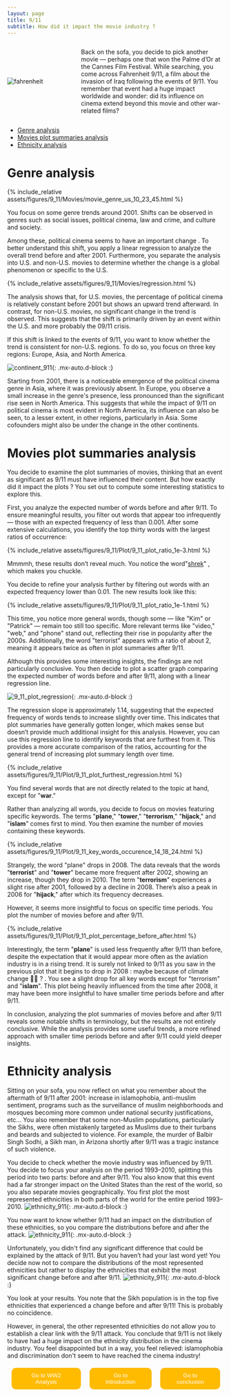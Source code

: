 ```yaml
---
layout: page
title: 9/11
subtitle: How did it impact the movie industry ?
---
```








<div class="container1">
  <div class="image">
    <img src="{{ '/assets/img/fahrenheit.jpg' | relative_url }}" alt="fahrenheit">
  </div>
  <div class="text">
    <p> Back on the sofa, you decide to pick another movie — perhaps one that won the Palme d’Or at the Cannes Film Festival. While searching, you come across Fahrenheit 9/11, a film about the invasion of Iraq following the events of 9/11. You remember that event had a huge impact worldwide and wonder: did its influence on cinema extend beyond this movie and other war-related films?  </p>
  </div>
</div>
<style>
.container1 {
  display: grid;
  align-items: center; 
  grid-template-columns: 1fr 2fr;
  column-gap: 5px;
  margin-left: auto;
  margin-right: auto;
  }

  img {
    max-width: 100%;
    max-height:100%;
  }
</style>


- [Genre analysis](#genre-analysis)
- [Movies plot summaries analysis](#movies-plot-summaries-analysis)
- [Ethnicity analysis](#ethnicity-analysis)
  

# Genre analysis 

{% include_relative assets/figures/9_11/Movies/movie_genre_us_10_23_45.html %} 

You focus on some genre trends around 2001. Shifts can be observed in genres such as social issues, political cinema, law and crime, and culture and society.

Among these, political cinema seems to have an important change . To better understand this shift, you apply a linear regression to analyze the overall trend before and after 2001. Furthermore, you separate the analysis into U.S. and non-U.S. movies to determine whether the change is a global phenomenon or specific to the U.S.

{% include_relative assets/figures/9_11/Movies/regression.html %} 

The analysis shows that, for U.S. movies, the percentage of political cinema is relatively constant before 2001 but shows an upward trend afterward. In contrast, for non-U.S. movies, no significant change in the trend is observed. This suggests that the shift is primarily driven by an event within the U.S. and more probably the 09/11 crisis.

If this shift is linked to the events of 9/11, you want to know whether the trend is consistent for non-U.S. regions. To do so, you focus on three key regions: Europe, Asia, and North America.

![continent_911](/assets/figures/9_11/Movies/9_11_movies_political_cinema_continent.png){: .mx-auto.d-block :}

Starting from 2001, there is a noticeable emergence of the political cinema genre in Asia, where it was previously absent. In Europe, you observe a small increase in the genre's presence, less pronounced than the significant rise seen in North America.
This suggests that while the impact of 9/11 on political cinema is most evident in North America, its influence can also be seen, to a lesser extent, in other regions, particularly in Asia. Some cofounders might also be under the change in the other continents. 







# Movies plot summaries analysis 

You decide to examine the plot summaries of movies, thinking that an event as significant as 9/11 must have influenced their content. But how exactly did it impact the plots ? You set out to compute some interesting statistics to explore this.

First, you analyze the expected number of words before and after 9/11. To ensure meaningful results, you filter out words that appear too infrequently — those with an expected frequency of less than 0.001. After some extensive calculations, you identify the top thirty words with the largest ratios of occurrence:


{% include_relative assets/figures/9_11/Plot/9_11_plot_ratio_1e-3.html %} 

Mmmmh, these results don’t reveal much. You notice the word"[shrek](https://www.francetvinfo.fr/pictures/KI83JKIWxYVA8ng-cUtYxM6l-z8/1200x1200/2016/08/23/shrek-5.jpg)"  , which makes you chuckle.

You decide to refine your analysis further by filtering out words with an expected frequency lower than 0.01. The new results look like this:

{% include_relative assets/figures/9_11/Plot/9_11_plot_ratio_1e-1.html %} 

This time, you notice more general words, though some — like "Kim" or "Patrick" — remain too still too specific. More relevant terms like "video," "web," and "phone" stand out, reflecting their rise in popularity after the 2000s. Additionally, the word "terrorist" appears with a ratio of about 2, meaning it appears twice as often in plot summaries after 9/11.

Although this provides some interesting insights, the findings are not particularly conclusive. You then decide to plot a scatter graph comparing the expected number of words before and after 9/11, along with a linear regression line.


![9_11_plot_regression](/assets/figures/9_11/Plot/9_11_plot_regression.png){: .mx-auto.d-block :}

The regression slope is approximately 1.14, suggesting that the expected frequency of words tends to increase slightly over time. This indicates that plot summaries have generally gotten longer, which makes sense but doesn’t provide much additional insight for this analysis. However, you can use this regression line to identify keywords that are furthest from it. This provides a more accurate comparison of the ratios, accounting for the general trend of increasing plot summary length over time.

{% include_relative assets/figures/9_11/Plot/9_11_plot_furthest_regression.html %} 

You find several words that are not directly related to the topic at hand, except for "**war**."

Rather than analyzing all words, you decide to focus on movies featuring specific keywords. The terms "**plane**," "**tower**," "**terrorism**," "**hijack**," and "**islam**" comes first to mind. You then examine the number of movies containing these keywords.

{% include_relative assets/figures/9_11/Plot/9_11_key_words_occurence_14_18_24.html %} 

Strangely, the word "plane" drops in 2008. The data reveals that the words "**terrorist**" and "**tower**" became more frequent after 2002, showing an increase, though they drop in 2010. The term "**terrorism**" experiences a slight rise after 2001, followed by a decline in 2008. There’s also a peak in 2006 for "**hijack**," after which its frequency decreases.

However, it seems more insightful to focus on specific time periods. You plot the number of movies before and after 9/11.

{% include_relative assets/figures/9_11/Plot/9_11_plot_percentage_before_after.html %} 

Interestingly, the term "**plane**" is used less frequently after 9/11 than before, despite the expectation that it would appear more often as the aviation industry is in a rising trend. It is surely not linked to 9/11 as you saw in the previous plot that it begins to drop in 2008 : maybe because of climate change 🤷‍♂️ ? . You see a slight drop for all key words except for "terrorism" and "**islam**". This plot being heavily influenced from the time after 2008, it may have been more insightful to have smaller time periods before and after 9/11. 

In conclusion, analyzing the plot summaries of movies before and after 9/11 reveals some notable shifts in terminology, but the results are not entirely conclusive. While the analysis provides some useful trends, a more refined approach with smaller time periods before and after 9/11 could yield deeper insights.

# Ethnicity analysis

Sitting on your sofa, you now reflect on what you remember about the aftermath of 9/11 after 2001: increase in islamophobia, anti-muslim sentiment, programs such as the surveillance of muslim neighborhoods and mosques becoming more common under national security justifications, etc... You also remember that some non-Muslim populations, particularly the Sikhs, were often mistakenly targeted as Muslims due to their turbans and beards and subjected to violence. For example, the murder of Balbir Singh Sodhi, a Sikh man, in Arizona shortly after 9/11 was a tragic instance of such violence.

You decide to check whether the movie industry was influenced by 9/11. You decide to focus your analysis on the period 1993–2010, splitting this period into two parts: before and after 9/11. You also know that this event had a far stronger impact on the United States than the rest of the world, so you also separate movies geographically. You first plot the most represented ethnicities in both parts of the world for the entire period 1993–2010.
![ethnicity_911](/assets/figures/9_11/Ethnicity/plot1.png){: .mx-auto.d-block :}

You now want to know whether 9/11 had an impact on the distribution of these ethnicities, so you compare the distributions before and after the attack.
![ethnicity_911](/assets/figures/9_11/Ethnicity/9-11_etchnicty_distribution.png){: .mx-auto.d-block :}

Unfortunately, you didn't find any significant difference that could be explained by the attack of 9/11. But you haven’t had your last word yet! You decide now not to compare the distributions of the most represented ethnicities but rather to display the ethnicities that exhibit the most significant change before and after 9/11.
![ethnicity_911](/assets/figures/9_11/Ethnicity/plot3.png){: .mx-auto.d-block :}

You look at your results. You note that the Sikh population is in the top five ethnicities that experienced a change before and after 9/11! This is probably no coincidence.

However, in general, the other represented ethnicities do not allow you to establish a clear link with the 9/11 attack. You conclude that 9/11 is not likely to have had a huge impact on the ethnicity distribution in the cinema industry. You feel disappointed but in a way, you feel relieved: islamophobia and discrimination don't seem to have reached the cinema industry!




<div class="redirect-buttons">
  <button class="redirect-button" onclick="window.location.href='{{ '/WW2' | relative_url }}'">Go to WW2 Analysis</button>
  <button class="redirect-button" onclick="window.location.href='{{ '/' | relative_url }}'">Go to introduction</button>
  <button class="redirect-button" onclick="window.location.href='{{ '/conclusion' | relative_url }}'">Go to conclusion</button>
</div>

<style>
.redirect-button {
    margin: 0 10px;
    padding: 10px 20px;
    background-color: #FFBB00;
    color : rgb(48, 48, 48);
    color: white;
    border: none;
    cursor: pointer;
    border-radius: 10px;
  }
  .redirect-button:hover {
    background-color:rgb(48, 48, 48);
    Color: #FFBB00;
  }
  .redirect-buttons {
    display: flex;
    justify-content: center;
    margin-top: 20px;
  }
</style>